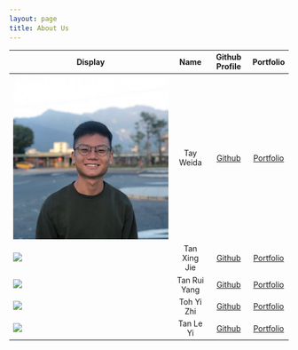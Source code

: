 ```yaml
---
layout: page
title: About Us
---
```


Display | Name | Github Profile | Portfolio 
--------|:----:|:--------------:|:---------:
![](images/weida.jpg) | Tay Weida | [Github](https://github.com/weidak) | [Portfolio](team/weidak.md)
![](https://via.placeholder.com/100.png?text=Photo) | Tan Xing Jie | [Github](https://github.com/xingjie99) | [Portfolio](team/xingjie99.md)
![](https://via.placeholder.com/100.png?text=Photo) | Tan Rui Yang | [Github](https://github.com/tryyang2001) | [Portfolio](team/tryyang2001.md)
![](https://via.placeholder.com/100.png?text=Photo) | Toh Yi Zhi | [Github](https://github.com/tttyyzzz) | [Portfolio](team/tttyyzzz.md)
![](https://via.placeholder.com/100.png?text=Photo) | Tan Le Yi | [Github](https://github.com/tlyi) | [Portfolio](team/tlyi.md)
